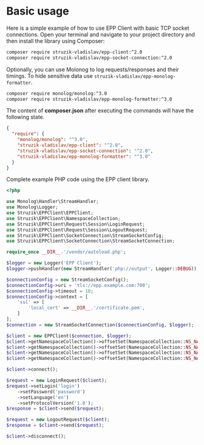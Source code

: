 # Basic usage

Here is a simple example of how to use EPP Client with basic TCP socket connections. Open your terminal and navigate to your project directory and then install the library using Composer:
```bash
composer require struzik-vladislav/epp-client:^2.0
composer require struzik-vladislav/epp-socket-connection:^2.0
```

Optionally, you can use Molonog to log requests/responses and their timings. To hide sensitive data use `struzik-vladislav/epp-monolog-formatter`.
```bash
composer require monolog/monolog:^3.0
composer require struzik-vladislav/epp-monolog-formatter:^3.0
```

The content of **composer.json** after executing the commands will have the following state.
```json
{
  "require": {
    "monolog/monolog": "^3.0",
    "struzik-vladislav/epp-client": "^2.0",
    "struzik-vladislav/epp-socket-connection": "^2.0",
    "struzik-vladislav/epp-monolog-formatter": "^3.0"
  }
}
```

Complete example PHP code using the EPP client library.
```php
<?php

use Monolog\Handler\StreamHandler;
use Monolog\Logger;
use Struzik\EPPClient\EPPClient;
use Struzik\EPPClient\NamespaceCollection;
use Struzik\EPPClient\Request\Session\LoginRequest;
use Struzik\EPPClient\Request\Session\LogoutRequest;
use Struzik\EPPClient\SocketConnection\StreamSocketConfig;
use Struzik\EPPClient\SocketConnection\StreamSocketConnection;

require_once __DIR__.'/vendor/autoload.php';

$logger = new Logger('EPP Client');
$logger->pushHandler(new StreamHandler('php://output', Logger::DEBUG));

$connectionConfig = new StreamSocketConfig();
$connectionConfig->uri = 'tls://epp.example.com:700';
$connectionConfig->timeout = 10;
$connectionConfig->context = [
    'ssl' => [
        'local_cert' => __DIR__.'/certificate.pem',
    ]
];
$connection = new StreamSocketConnection($connectionConfig, $logger);

$client = new EPPClient($connection, $logger);
$client->getNamespaceCollection()->offsetSet(NamespaceCollection::NS_NAME_ROOT, 'urn:ietf:params:xml:ns:epp-1.0');
$client->getNamespaceCollection()->offsetSet(NamespaceCollection::NS_NAME_CONTACT, 'urn:ietf:params:xml:ns:contact-1.0');
$client->getNamespaceCollection()->offsetSet(NamespaceCollection::NS_NAME_HOST, 'urn:ietf:params:xml:ns:host-1.0');
$client->getNamespaceCollection()->offsetSet(NamespaceCollection::NS_NAME_DOMAIN, 'urn:ietf:params:xml:ns:domain-1.0');;

$client->connect();

$request = new LoginRequest($client);
$request->setLogin('login')
    ->setPassword('password')
    ->setLanguage('en')
    ->setProtocolVersion('1.0');
$response = $client->send($request);

$request = new LogoutRequest($client);
$response = $client->send($request);

$client->disconnect();
```
